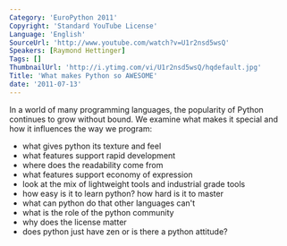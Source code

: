 ```yaml
---
Category: 'EuroPython 2011'
Copyright: 'Standard YouTube License'
Language: 'English'
SourceUrl: 'http://www.youtube.com/watch?v=U1r2nsd5wsQ'
Speakers: [Raymond Hettinger]
Tags: []
ThumbnailUrl: 'http://i.ytimg.com/vi/U1r2nsd5wsQ/hqdefault.jpg'
Title: 'What makes Python so AWESOME'
date: '2011-07-13'
---
```

In a world of many programming languages, the popularity of Python continues
to grow without bound. We examine what makes it special and how it influences
the way we program:

  * what gives python its texture and feel
  * what features support rapid development
  * where does the readability come from
  * what features support economy of expression
  * look at the mix of lightweight tools and industrial grade tools
  * how easy is it to learn python? how hard is it to master
  * what can python do that other languages can't
  * what is the role of the python community
  * why does the license matter
  * does python just have zen or is there a python attitude?

